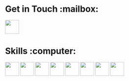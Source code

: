 <head>
 <link rel="stylesheet" href="https://cdn.jsdelivr.net/gh/devicons/devicon@v2.14.0/devicon.min.css">
</head>

<body>
 <h1>Get in Touch :mailbox:</h1>
 <div>
 <a href="https://www.linkedin.com/in/jescamilla1/"><img src="https://cdn.jsdelivr.net/gh/devicons/devicon/icons/linkedin/linkedin-original.svg" style="width: 45px; height: 45px;" /></a>
 </div>
 <h1>Skills :computer:</h1>
 <div>
  <a href="#"><img src="https://cdn.jsdelivr.net/gh/devicons/devicon/icons/python/python-original.svg" style="width: 45px; height: 45px;" /></a>
  <a href="#"><img src="https://cdn.jsdelivr.net/gh/devicons/devicon/icons/cplusplus/cplusplus-original.svg" style="width: 45px; height: 45px;" /></a>
  <a href="#"><img src="https://cdn.jsdelivr.net/gh/devicons/devicon/icons/html5/html5-original.svg" style="width: 45px; height: 45px;" /></a>
  <a href="#"><img src="https://cdn.jsdelivr.net/gh/devicons/devicon/icons/css3/css3-original.svg" style="width: 45px; height: 45px;" /></a>
  <a href="#"><img src="https://cdn.jsdelivr.net/gh/devicons/devicon/icons/php/php-original.svg" style="width: 45px; height: 45px;"/></a>
  <a href="#"><img src="https://cdn.jsdelivr.net/gh/devicons/devicon/icons/mysql/mysql-original-wordmark.svg" style="width: 45px; height: 45px;"/></a>
  <a href="#"><img src="https://cdn.jsdelivr.net/gh/devicons/devicon/icons/c/c-original.svg" style="width: 45px; height: 45px;"/></a>
  <a href="#"><img src="https://cdn.jsdelivr.net/gh/devicons/devicon/icons/vscode/vscode-original.svg" style="width: 45px; height: 45px;"/></a>
 </div>
</body>
